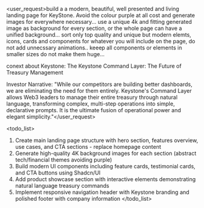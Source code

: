 <user_request>build a a modern, beautiful, well presented and living landing page for KeyStone. Avoid the colour purple at all cost and generate images for everywhere necessary... use a unique 4k and fitting generated image as background for every section, or the whole page can have a unified background...
sort only top quality and unique but modern elemts, icons, cards and components for whatever you will include on the page, do not add unnecssary animations.. keeep all components or elements in smaller sizes do not make them huge... 

conext about Keystone:
The Keystone Command Layer: The Future of Treasury Management

Investor Narrative: "While our competitors are building better dashboards, we are eliminating the need for them entirely. Keystone's Command Layer allows Web3 leaders to manage their entire treasury through natural language, transforming complex, multi-step operations into simple, declarative prompts. It is the ultimate fusion of operational power and elegant simplicity."</user_request>

<todo_list>
1. Create main landing page structure with hero section, features overview, use cases, and CTA sections - replace homepage content
2. Generate high-quality 4K background images for each section (abstract tech/financial themes avoiding purple)
3. Build modern UI components including feature cards, testimonial cards, and CTA buttons using Shadcn/UI
4. Add product showcase section with interactive elements demonstrating natural language treasury commands
5. Implement responsive navigation header with Keystone branding and polished footer with company information
</todo_list>